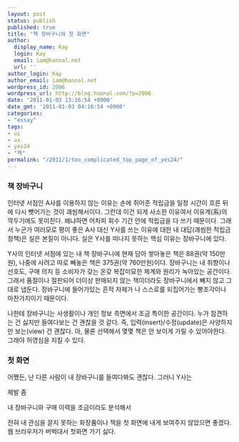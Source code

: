 ```yaml
---
layout: post
status: publish
published: true
title: "책 장바구니와 첫 화면"
author:
  display_name: Kay
  login: Kay
  email: iam@hannal.net
  url: ''
author_login: Kay
author_email: iam@hannal.net
wordpress_id: 2096
wordpress_url: http://blog.hannal.com/?p=2096
date: '2011-01-03 13:16:54 +0900'
date_gmt: '2011-01-03 04:16:54 +0900'
categories:
- "essay"
tags:
- ui
- ux
- yes24
- "책"
permalink: "/2011/1/too_complicated_top_page_of_yes24/"
---
```

<h3>책 장바구니</h3>
<p>인터넷 서점인 A사를 이용하지 않는 이유는 손에 쥐어준 적립금을 일정 시간이 흐른 뒤에 다시 뺏어가는 것이 괘씸해서이다. 그런데 이건 되게 사소한 이유여서 이유계(系)의 깍두기에도 못미친다. 왜냐하면 어차피 회수 기간 안에 적립금을 다 쓰기 때문이다. 그래서 누군가 여러모로 평이 좋은 A사 대신 Y사를 쓰는 이유에 대한 내 대답(괘씸한 적립금 정책)은 실은 본질이 아니다. 실은 Y사를 떠나지 못하는 핵심 이유는 장바구니에 있다.</p>
<p>Y사의 인터넷 서점에 있는 내 책 장바구니에 현재 담아 쌓아놓은 책은 88권(약 150만원), 나중에 사려고 따로 빼놓은 책은 375권(약 760만원)이다. 장바구니는 내 취향이나 선호도, 구매 의지 등 소비자가 갖는 온갖 복잡미묘한 체계와 원리가 녹아있는 공간이다. 그래서 품절이나 절판되어 더이상 판매되지 않는 책이더라도 장바구니에서 빼지 않고 그대로 냅둔다. 장바구니에 들어가있는 흔적 자체가 나 스스로를 되집어가는 빵조각이나 마찬가지이기 때문이다.</p>
<p>나한테 장바구니는 사생활이나 개인 정보 측면에서 조금 특이한 공간이다. 누가 참견하는 건 싫지만 들여다보는 건 괜찮을 것 같다. 즉, 입력(insert)/수정(update)은 사양하지만 보는(view) 건 괜찮다. 아, 물론 선택해서 몇몇 책은 안 보이게 가릴 수 있어야한다. 그래야 허영심을 지킬 수 있다.</p>
<h3>첫 화면</h3>
<p>어쨌든, 난 다른 사람이 내 장바구니를 들여다봐도 괜찮다. 그러니 Y사는</p>
<p>제발 좀</p>
<p>내 장바구니와 구매 이력을 조금이라도 분석해서</p>
<p>전혀 내 관심을 끌지 못하는 화장품이나 책을 첫 화면에 내게 보여주지 않았으면 좋겠다. 웹 브라우저가 버벅대서 첫화면 가기 싫다.</p>
